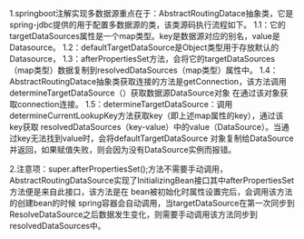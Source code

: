 1.springboot注解实现多数据源重点在于：AbstractRoutingDatace抽象类，它是spring-jdbc提供的用于配置多数据源的类，该类源码执行流程如下。
    1.1：它的targetDataSources属性是一个map类型。key是数据源对应的别名，value是Datasource。
    1.2：defaultTargetDataSource是Object类型用于存放默认的Datasource，
    1.3：afterPropertiesSet方法，会将它的targetDataSources（map类型）数据复制到resolvedDataSources（map类型）属性中。
    1.4：AbstractRoutingDatace抽象类获取连接的方法是getConnection，该方法调用determineTargetDataSource（）获取数据源DataSource对象
         在通过该对象获取connection连接。
    1.5：determineTargetDataSource：调用determineCurrentLookupKey方法获取key（即上述map属性的key），通过该key获取
         resolvedDataSources（key-value）中的value（DataSource）。当通过key无法找到value时，会将defaultTargetDataSource
         对象复制给DataSource并返回，如果赋值失败，则会因为没有DataSource实例而报错。
         
2.注意项：super.afterPropertiesSet();方法不需要手动调用，AbstractRoutingDataSource实现了InitializingBean接口其中afterPropertiesSet方法便是来自此接口，该方法是在
        bean被初始化时属性设置完后，会调用该方法的创建bean的时候 spring容器会自动调用，当targetDataSource在第一次同步到
        ResolveDataSource之后数据发生变化，则需要手动调用该方法同步到resolvedDataSources中。